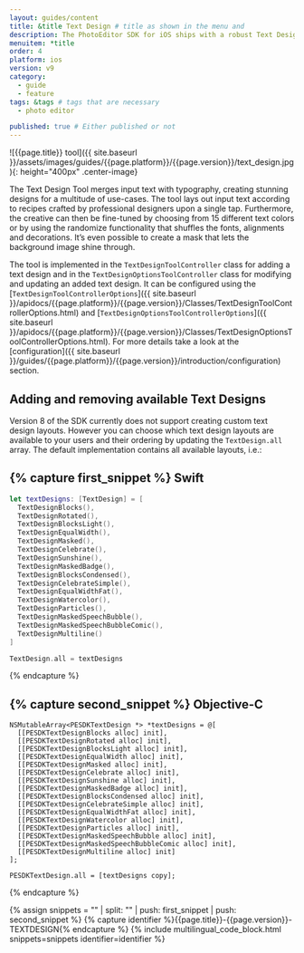 ```yaml
---
layout: guides/content
title: &title Text Design # title as shown in the menu and
description: The PhotoEditor SDK for iOS ships with a robust Text Design Tool that merges input text with typography, creating stunning designs for a multitude of use-cases. 
menuitem: *title
order: 4
platform: ios
version: v9
category:
  - guide
  - feature
tags: &tags # tags that are necessary
  - photo editor

published: true # Either published or not
---
```


![{{page.title}} tool]({{ site.baseurl }}/assets/images/guides/{{page.platform}}/{{page.version}}/text_design.jpg){: height="400px" .center-image}

The Text Design Tool merges input text with typography, creating stunning designs for a multitude of use-cases. The tool lays out input text according to recipes crafted by professional designers upon a single tap. Furthermore, the creative can then be fine-tuned by choosing from 15 different text colors or by using the randomize functionality that shuffles the fonts, alignments and decorations. It’s even possible to create a mask that lets the background image shine through.

The tool is implemented in the `TextDesignToolController` class for adding a text design and in the `TextDesignOptionsToolController` class for modifying and updating an added text design. It can be configured using the [`TextDesignToolControllerOptions`]({{ site.baseurl }}/apidocs/{{page.platform}}/{{page.version}}/Classes/TextDesignToolControllerOptions.html) and [`TextDesignOptionsToolControllerOptions`]({{ site.baseurl }}/apidocs/{{page.platform}}/{{page.version}}/Classes/TextDesignOptionsToolControllerOptions.html). For more details take a look at the [configuration]({{ site.baseurl }}/guides/{{page.platform}}/{{page.version}}/introduction/configuration) section.

## Adding and removing available Text Designs

Version 8 of the SDK currently does not support creating custom text design layouts. However you can choose which text design layouts are available to your users and their ordering by updating the `TextDesign.all` array. The default implementation contains all available layouts, i.e.:

{% capture first_snippet %}
Swift
---
```swift
let textDesigns: [TextDesign] = [
  TextDesignBlocks(),
  TextDesignRotated(),
  TextDesignBlocksLight(),
  TextDesignEqualWidth(),
  TextDesignMasked(),
  TextDesignCelebrate(),
  TextDesignSunshine(),
  TextDesignMaskedBadge(),
  TextDesignBlocksCondensed(),
  TextDesignCelebrateSimple(),
  TextDesignEqualWidthFat(),
  TextDesignWatercolor(),
  TextDesignParticles(),
  TextDesignMaskedSpeechBubble(),
  TextDesignMaskedSpeechBubbleComic(),
  TextDesignMultiline()
]

TextDesign.all = textDesigns
```
{% endcapture %}

{% capture second_snippet %}
Objective-C
---
```objc
NSMutableArray<PESDKTextDesign *> *textDesigns = @[
  [[PESDKTextDesignBlocks alloc] init],
  [[PESDKTextDesignRotated alloc] init],
  [[PESDKTextDesignBlocksLight alloc] init],
  [[PESDKTextDesignEqualWidth alloc] init],
  [[PESDKTextDesignMasked alloc] init],
  [[PESDKTextDesignCelebrate alloc] init],
  [[PESDKTextDesignSunshine alloc] init],
  [[PESDKTextDesignMaskedBadge alloc] init],
  [[PESDKTextDesignBlocksCondensed alloc] init],
  [[PESDKTextDesignCelebrateSimple alloc] init],
  [[PESDKTextDesignEqualWidthFat alloc] init],
  [[PESDKTextDesignWatercolor alloc] init],
  [[PESDKTextDesignParticles alloc] init],
  [[PESDKTextDesignMaskedSpeechBubble alloc] init],
  [[PESDKTextDesignMaskedSpeechBubbleComic alloc] init],
  [[PESDKTextDesignMultiline alloc] init]
];

PESDKTextDesign.all = [textDesigns copy];
```
{% endcapture %}

{% assign snippets = "" | split: "" | push: first_snippet | push: second_snippet %}
{% capture identifier %}{{page.title}}-{{page.version}}-TEXTDESIGN{% endcapture %}
{% include multilingual_code_block.html snippets=snippets identifier=identifier %}
